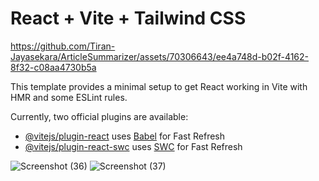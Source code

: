 # React + Vite + Tailwind CSS

https://github.com/Tiran-Jayasekara/ArticleSummarizer/assets/70306643/ee4a748d-b02f-4162-8f32-c08aa4730b5a


This template provides a minimal setup to get React working in Vite with HMR and some ESLint rules.

Currently, two official plugins are available:

- [@vitejs/plugin-react](https://github.com/vitejs/vite-plugin-react/blob/main/packages/plugin-react/README.md) uses [Babel](https://babeljs.io/) for Fast Refresh
- [@vitejs/plugin-react-swc](https://github.com/vitejs/vite-plugin-react-swc) uses [SWC](https://swc.rs/) for Fast Refresh

![Screenshot (36)](https://github.com/Tiran-Jayasekara/ArticleSummarizer/assets/70306643/b7510a37-6a98-4d94-9bb4-c4f8d3c9031b)
![Screenshot (37)](https://github.com/Tiran-Jayasekara/ArticleSummarizer/assets/70306643/b5fd434e-1654-46db-a16d-9da5b2f4e21c)
